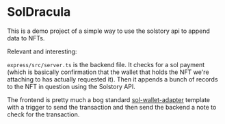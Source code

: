# SolDracula

This is a demo project of a simple way to use the solstory api to append data to NFTs.

Relevant and interesting:

`express/src/server.ts` is the backend file. It checks for a sol payment (which is basically
confirmation that the wallet that holds the NFT we're attaching to has actually
requested it). Then it appends a bunch of records to the NFT in question using the
Solstory API.

The frontend is pretty much a bog standard [sol-wallet-adapter](https://github.com/project-serum/sol-wallet-adapter)
template with a trigger to send the transaction and then send the backend
a note to check for the transaction.

